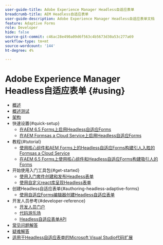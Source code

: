 ```yaml
---
user-guide-title: Adobe Experience Manager Headless自适应表单
breadcrumb-title: AEM Headless自适应表单
user-guide-description: Adobe Experience Manager Headless自适应表单文档
feature: Adaptive Forms
role: Developer
hide: false
source-git-commit: c46ac28e490a09d6f563c4b5673d30a53c277a69
workflow-type: tm+mt
source-wordcount: '144'
ht-degree: 4%

---
```



# Adobe Experience Manager Headless自适应表单 {#using}

+ [概述](overview.md)
+ [概述测试](overview-testing.md)
+ [架构](architecture.md)
+ 快速设置{#quick-setup}
   + [在AEM 6.5 Forms上启用Headless自适应Forms](enable-headless-adaptive-forms-and-core-components.md)
   + [在AEM Formsas a Cloud Service上启用Headless自适应Forms](enable-headless-adaptive-forms-and-core-components-on-forms-cloud-service.md)
+ 教程{#tutorial}
   + [使用核心组件和AEM Forms上的Headless自适应Forms构建引人入胜的Formsas a Cloud Service](build-engaging-forms-using-core-components-and-headless-adaptive-forms-aem-forms-cloud-service.md)
   + [在AEM 6.5 Forms上使用核心组件和Headless自适应Forms构建吸引人的Forms](build-engaging-forms-using-core-components-and-headless-adaptive-forms-on-aem-65-forms.md)
+ 开始使用入门工具包{#get-started}
   + [使用入门套件创建和发布Headless表单](create-and-publish-a-headless-form.md)
   + [使用自定义react库呈现Headless表单](use-google-material-ui-react-components-to-render-a-headless-form.md)
+ 创建Headless自适应表单{#authoring-headless-adaptive-forms}
   + [使用自适应Forms编辑器创建Headless自适应表单](create-a-headless-adaptive-form.md)
+ 开发人员参考{#developer-reference}
   + [开发人员门户](https://experienceleague.adobe.com/landing/aem-headless-forms/developer.html?lang=en)
   + [代码游乐场](https://experienceleague.adobe.com/landing/aem-headless-forms/developer/code.html?lang=en)
   + [Headless自适应表单API](https://opensource.adobe.com/aem-forms-af-runtime/api/)
+ [常见问题解答](faq.md)
+ [疑难解答](troubleshooting.md)
+ [适用于Headless自适应表单的Microsoft Visual Studio代码扩展](visual-studio-code-extension-for-headless-adaptive-forms.md)



<!--

Articles must be added to this TOC file in order to render.

Use this list format to specify links to articles and section headings that expand and collapse in the left rail of the user guide.

An article link CANNOT be used as a section heading.
-->
